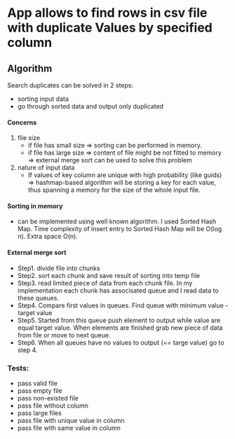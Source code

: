 # App allows to find rows in csv file with duplicate Values by specified column 

## Algorithm
Search duplicates can be solved in 2 steps:
- sorting input data
- go through sorted data and output only duplicated

#### Concerns
1. file size 
   - if file has small size => sorting can be performed in memory. 
   - if file has large size => content of file might be not fitted to memory => external merge sort can be used to solve this problem
2. nature of input data
   - If values of key column are unique with high probability (like guids) =>  hashmap-based algorithm will be storing a key for each value, thus spanning a memory for the size of the whole input file.
    
#### Sorting in memory
- can be implemented using well known algorithm. 
I used Sorted Hash Map. Time complexity of insert entry to Sorted Hash Map will be O(log n). Extra space O(n). 

#### External merge sort
- Step1. divide file into chunks
- Step2. sort each chunk and save result of sorting into temp file
- Step3. read limited piece of data from each chunk file. In my implementation each chunk has associsated queue and I read data to these queues.
- Step4. Compare first values in queues. Find queue with minimum value - target value
- Step5. Started from this queue push element to output while value are equal target value. When elements are finished grab new piece of data from file or move to next queue. 
- Step6. When all queues have no values to output (== targe value) go to step 4. 

### Tests:
- pass valid file 
- pass empty file
- pass non-existed file
- pass file without column
- pass large files
- pass file with unique value in column
- pass file with same value in column
